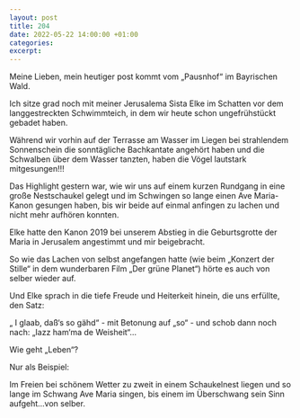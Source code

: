 ```yaml
---
layout: post
title: 204
date: 2022-05-22 14:00:00 +01:00
categories: 
excerpt: 
---
```


Meine Lieben,
mein heutiger post kommt vom „Pausnhof“ im Bayrischen Wald.

Ich sitze grad noch mit meiner Jerusalema Sista Elke im Schatten vor dem langgestreckten Schwimmteich, in dem wir heute schon ungefrühstückt gebadet haben.

Während wir vorhin auf der Terrasse am Wasser im Liegen bei strahlendem Sonnenschein die sonntägliche Bachkantate angehört haben und die Schwalben über dem Wasser tanzten, haben die Vögel lautstark mitgesungen!!!

Das Highlight gestern war, wie wir uns auf einem kurzen Rundgang in eine große Nestschaukel gelegt und im Schwingen so lange einen Ave Maria-Kanon gesungen haben, bis wir beide auf einmal anfingen zu lachen und nicht mehr aufhören konnten.

Elke hatte den Kanon 2019 bei unserem Abstieg in die Geburtsgrotte der Maria in Jerusalem angestimmt und mir beigebracht.

So wie das Lachen von selbst angefangen hatte (wie beim „Konzert der  Stille“ in dem wunderbaren Film „Der grüne Planet“) hörte es auch von selber wieder auf.

Und Elke sprach in die tiefe Freude und Heiterkeit hinein, die uns erfüllte, den Satz:

„ I glaab, daß‘s so gähd“ - mit Betonung auf „so“ - und schob dann noch nach: „Iazz ham‘ma de Weisheit“…

Wie geht „Leben“?

Nur als Beispiel:

Im Freien bei schönem Wetter zu zweit in einem Schaukelnest liegen und so lange im Schwang Ave Maria singen, bis einem im Überschwang sein Sinn aufgeht…von selber.
